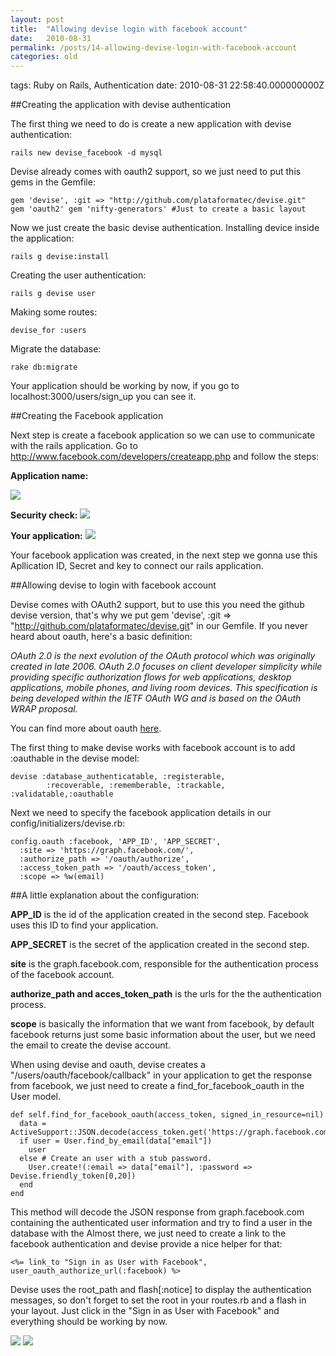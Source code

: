 ```yaml
---
layout: post
title:  "Allowing devise login with facebook account"
date:   2010-08-31
permalink: /posts/14-allowing-devise-login-with-facebook-account
categories: old
---
```


tags: Ruby on Rails, Authentication date: 2010-08-31 22:58:40.000000000Z

##Creating the application with devise authentication

The first thing we need to do is create a new application with devise authentication:

    rails new devise_facebook -d mysql

Devise already comes with oauth2 support, so we just need to put this gems in the Gemfile:

    gem 'devise', :git => "http://github.com/plataformatec/devise.git"
    gem 'oauth2' gem 'nifty-generators' #Just to create a basic layout

Now we just create the basic devise authentication.
Installing device inside the application:

    rails g devise:install

Creating the user authentication:

    rails g devise user

Making some routes:

    devise_for :users

Migrate the database:

    rake db:migrate

Your application should be working by now, if you go to localhost:3000/users/sign_up you can see it.

##Creating the Facebook application

Next step is create a facebook application so we can use to communicate with the rails application.
Go to <http://www.facebook.com/developers/createapp.php> and follow the steps:

**Application name:**

![](https://img.skitch.com/20110906-f6m9dd22jystqfkirf587ftjsc.jpg)

**Security check:**
![](https://img.skitch.com/20110906-r15i611112g4ywr93cs32rbrti.jpg)

**Your application:**
![](https://img.skitch.com/20110906-p219n8cjbfupypn8xgnhesic4h.jpg)

Your facebook application was created, in the next step we gonna use this Apllication ID, Secret and key to connect our rails application.

##Allowing devise to login with facebook account

Devise comes with OAuth2 support, but to use this you need the github devise version, that's why we put gem 'devise', :git => "http://github.com/plataformatec/devise.git" in our Gemfile.
If you never heard about oauth, here's a basic definition:

*OAuth 2.0 is the next evolution of the OAuth protocol which was originally created in late 2006. OAuth 2.0 focuses on client developer simplicity while providing specific authorization flows for web applications, desktop applications, mobile phones, and living room devices. This specification is being developed within the IETF OAuth WG and is based on the OAuth WRAP proposal.*

You can find more about oauth [here](http://oauth.net/).

The first thing to make devise works with facebook account is to add :oauthable in the devise model:

    devise :database_authenticatable, :registerable,
            :recoverable, :rememberable, :trackable, :validatable,:oauthable

Next we need to specify the facebook application details in our config/initializers/devise.rb:

    config.oauth :facebook, 'APP_ID', 'APP_SECRET',
      :site => 'https://graph.facebook.com/',
      :authorize_path => '/oauth/authorize',
      :access_token_path => '/oauth/access_token',
      :scope => %w(email)

##A little explanation about the configuration:

**APP_ID** is the id of the application created in the second step. Facebook uses this ID to find your application.

**APP_SECRET** is the secret of the application created in the second step.

**site** is the graph.facebook.com, responsible for the authentication process of the facebook account.

**authorize_path and acces_token_path** is the urls for the the authentication process.

**scope** is basically the information that we want from facebook, by default facebook returns just some basic information about the user, but we need the email to create the devise account.

When using devise and oauth, devise creates a "/users/oauth/facebook/callback" in your application to get the response from facebook, we just need to create a find_for_facebook_oauth in the User model.

    def self.find_for_facebook_oauth(access_token, signed_in_resource=nil)
      data = ActiveSupport::JSON.decode(access_token.get('https://graph.facebook.com/me?'))
      if user = User.find_by_email(data["email"])
        user
      else # Create an user with a stub password.
        User.create!(:email => data["email"], :password => Devise.friendly_token[0,20])
      end
    end

This method will decode the JSON response from graph.facebook.com containing the authenticated user information and try to find a user in the database with the
Almost there, we just need to create a link to the facebook authentication and devise provide a nice helper for that:

    <%= link_to "Sign in as User with Facebook", user_oauth_authorize_url(:facebook) %>

Devise uses the root_path and flash[:notice] to display the authentication messages, so don't forget to set the root in your routes.rb and a flash in your layout.
Just click in the "Sign in as User with Facebook" and everything should be working by now.

![](https://img.skitch.com/20110906-dr48jki3bkfd8jngu2bs5eu43y.jpg)
![](https://img.skitch.com/20110906-ffugpgd5wd62jegtdbqkcxidq8.jpg)
